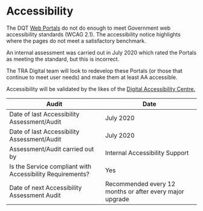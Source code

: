 # Accessibility

The DQT [Web Portals](https://teacherservices.education.gov.uk/) do not do enough to meet Government web accessibility standards (WCAG 2.1). The accessibility notice highlights where the pages do not meet a satisfactory benchmark.

An internal assessment was carried out in July 2020 which rated the Portals as meeting the standard, but this is incorrect.

The TRA Digital team will look to redevelop these Portals (or those that continue to meet user needs) and make them at least AA accessible.

Accessibility will be validated by the likes of the [Digital Accessibility Centre.](https://digitalaccessibilitycentre.org/)

| Audit                                                     | Date                                                     |
| --------------------------------------------------------- | -------------------------------------------------------- |
| Date of last Accessibility Assessment/Audit               | July 2020                                                |
| Date of last Accessibility Assessment/Audit               | July 2020                                                |
| Assessment/Audit carried out by                           | Internal Accessibility Support                           |
| Is the Service compliant with Accessibility Requirements? | Yes                                                      |
| Date of next Accessibility Assessment Audit               | Recommended every 12 months or after every major upgrade |
